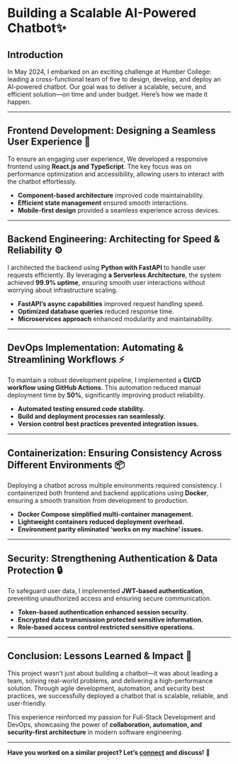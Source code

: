 # Building a Scalable AI-Powered Chatbot✨
## Introduction
In May 2024, I embarked on an exciting challenge at Humber College: leading a cross-functional team of five to design, develop, and deploy an AI-powered chatbot. Our goal was to deliver a scalable, secure, and efficient solution—on time and under budget. Here’s how we made it happen.  

---

## **Frontend Development: Designing a Seamless User Experience** 🎨
To ensure an engaging user experience, We developed a responsive frontend using **React.js and TypeScript**. The key focus was on performance optimization and accessibility, allowing users to interact with the chatbot effortlessly.

- **Component-based architecture** improved code maintainability.
- **Efficient state management** ensured smooth interactions.
- **Mobile-first design** provided a seamless experience across devices.

---

## **Backend Engineering: Architecting for Speed & Reliability** ⚙️
I architected the backend using **Python with FastAPI** to handle user requests efficiently. By leveraging **a Serverless Architecture**, the system achieved **99.9% uptime**, ensuring smooth user interactions without worrying about infrastructure scaling.

- **FastAPI’s async capabilities** improved request handling speed.
- **Optimized database queries** reduced response time.
- **Microservices approach** enhanced modularity and maintainability.

---

## **DevOps Implementation: Automating & Streamlining Workflows** ⚡
To maintain a robust development pipeline, I implemented a **CI/CD workflow using GitHub Actions**. This automation reduced manual deployment time by **50%**, significantly improving product reliability.

- **Automated testing ensured code stability.**
- **Build and deployment processes ran seamlessly.**
- **Version control best practices prevented integration issues.**

---

## **Containerization: Ensuring Consistency Across Different Environments** 📦
Deploying a chatbot across multiple environments required consistency. I containerized both frontend and backend applications using **Docker**, ensuring a smooth transition from development to production.

- **Docker Compose simplified multi-container management.**
- **Lightweight containers reduced deployment overhead.**
- **Environment parity eliminated ‘works on my machine’ issues.**

---

## **Security: Strengthening Authentication & Data Protection** 🔒
To safeguard user data, I implemented **JWT-based authentication**, preventing unauthorized access and ensuring secure communication.

- **Token-based authentication enhanced session security.**
- **Encrypted data transmission protected sensitive information.**
- **Role-based access control restricted sensitive operations.**

---

## **Conclusion: Lessons Learned & Impact** 🎯
This project wasn’t just about building a chatbot—it was about leading a team, solving real-world problems, and delivering a high-performance solution. Through agile development, automation, and security best practices, we successfully deployed a chatbot that is scalable, reliable, and user-friendly.

This experience reinforced my passion for Full-Stack Development and DevOps, showcasing the power of **collaboration, automation, and security-first architecture** in modern software engineering.

---

**Have you worked on a similar project? Let’s [connect](/contact-me) and discuss!** 🚀

